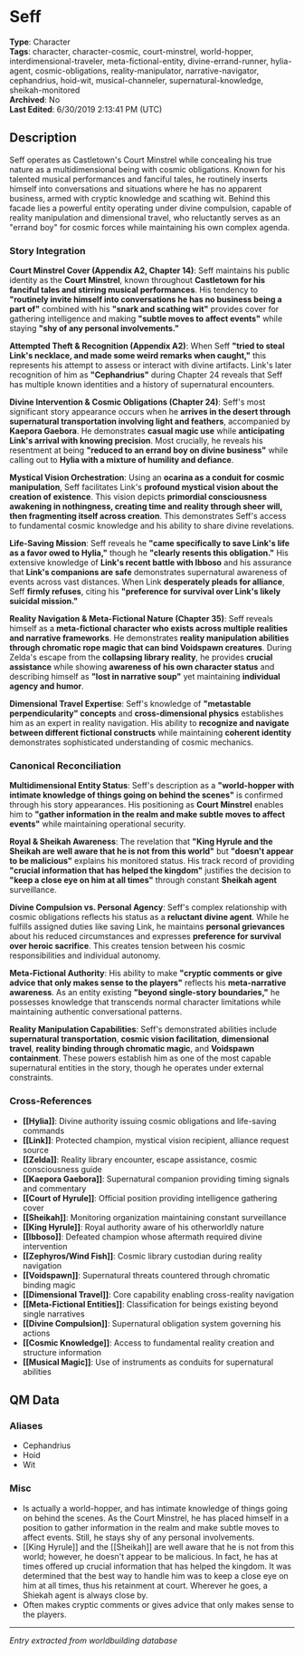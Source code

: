# Seff

**Type**: Character  
**Tags**: character, character-cosmic, court-minstrel, world-hopper, interdimensional-traveler, meta-fictional-entity, divine-errand-runner, hylia-agent, cosmic-obligations, reality-manipulator, narrative-navigator, cephandrius, hoid-wit, musical-channeler, supernatural-knowledge, sheikah-monitored  
**Archived**: No  
**Last Edited**: 6/30/2019 2:13:41 PM (UTC)

## Description
Seff operates as Castletown's Court Minstrel while concealing his true nature as a multidimensional being with cosmic obligations. Known for his talented musical performances and fanciful tales, he routinely inserts himself into conversations and situations where he has no apparent business, armed with cryptic knowledge and scathing wit. Behind this facade lies a powerful entity operating under divine compulsion, capable of reality manipulation and dimensional travel, who reluctantly serves as an "errand boy" for cosmic forces while maintaining his own complex agenda.

### Story Integration
**Court Minstrel Cover (Appendix A2, Chapter 14)**: Seff maintains his public identity as the **Court Minstrel**, known throughout **Castletown for his fanciful tales and stirring musical performances**. His tendency to **"routinely invite himself into conversations he has no business being a part of"** combined with his **"snark and scathing wit"** provides cover for gathering intelligence and making **"subtle moves to affect events"** while staying **"shy of any personal involvements."**

**Attempted Theft & Recognition (Appendix A2)**: When Seff **"tried to steal Link's necklace, and made some weird remarks when caught,"** this represents his attempt to assess or interact with divine artifacts. Link's later recognition of him as **"Cephandrius"** during Chapter 24 reveals that Seff has multiple known identities and a history of supernatural encounters.

**Divine Intervention & Cosmic Obligations (Chapter 24)**: Seff's most significant story appearance occurs when he **arrives in the desert through supernatural transportation involving light and feathers**, accompanied by **Kaepora Gaebora**. He demonstrates **casual magic use** while **anticipating Link's arrival with knowing precision**. Most crucially, he reveals his resentment at being **"reduced to an errand boy on divine business"** while calling out to **Hylia with a mixture of humility and defiance**.

**Mystical Vision Orchestration**: Using an **ocarina as a conduit for cosmic manipulation**, Seff facilitates Link's **profound mystical vision about the creation of existence**. This vision depicts **primordial consciousness awakening in nothingness, creating time and reality through sheer will, then fragmenting itself across creation**. This demonstrates Seff's access to fundamental cosmic knowledge and his ability to share divine revelations.

**Life-Saving Mission**: Seff reveals he **"came specifically to save Link's life as a favor owed to Hylia,"** though he **"clearly resents this obligation."** His extensive knowledge of **Link's recent battle with Ibboso** and his assurance that **Link's companions are safe** demonstrates supernatural awareness of events across vast distances. When Link **desperately pleads for alliance**, Seff **firmly refuses**, citing his **"preference for survival over Link's likely suicidal mission."**

**Reality Navigation & Meta-Fictional Nature (Chapter 35)**: Seff reveals himself as a **meta-fictional character who exists across multiple realities and narrative frameworks**. He demonstrates **reality manipulation abilities through chromatic rope magic that can bind Voidspawn creatures**. During Zelda's escape from the **collapsing library reality**, he provides **crucial assistance** while showing **awareness of his own character status** and describing himself as **"lost in narrative soup"** yet maintaining **individual agency and humor**.

**Dimensional Travel Expertise**: Seff's knowledge of **"metastable perpendicularity" concepts** and **cross-dimensional physics** establishes him as an expert in reality navigation. His ability to **recognize and navigate between different fictional constructs** while maintaining **coherent identity** demonstrates sophisticated understanding of cosmic mechanics.

### Canonical Reconciliation
**Multidimensional Entity Status**: Seff's description as a **"world-hopper with intimate knowledge of things going on behind the scenes"** is confirmed through his story appearances. His positioning as **Court Minstrel** enables him to **"gather information in the realm and make subtle moves to affect events"** while maintaining operational security.

**Royal & Sheikah Awareness**: The revelation that **"King Hyrule and the Sheikah are well aware that he is not from this world"** but **"doesn't appear to be malicious"** explains his monitored status. His track record of providing **"crucial information that has helped the kingdom"** justifies the decision to **"keep a close eye on him at all times"** through constant **Sheikah agent** surveillance.

**Divine Compulsion vs. Personal Agency**: Seff's complex relationship with cosmic obligations reflects his status as a **reluctant divine agent**. While he fulfills assigned duties like saving Link, he maintains **personal grievances** about his reduced circumstances and expresses **preference for survival over heroic sacrifice**. This creates tension between his cosmic responsibilities and individual autonomy.

**Meta-Fictional Authority**: His ability to make **"cryptic comments or give advice that only makes sense to the players"** reflects his **meta-narrative awareness**. As an entity existing **"beyond single-story boundaries,"** he possesses knowledge that transcends normal character limitations while maintaining authentic conversational patterns.

**Reality Manipulation Capabilities**: Seff's demonstrated abilities include **supernatural transportation**, **cosmic vision facilitation**, **dimensional travel**, **reality binding through chromatic magic**, and **Voidspawn containment**. These powers establish him as one of the most capable supernatural entities in the story, though he operates under external constraints.

### Cross-References
- **[[Hylia]]**: Divine authority issuing cosmic obligations and life-saving commands
- **[[Link]]**: Protected champion, mystical vision recipient, alliance request source
- **[[Zelda]]**: Reality library encounter, escape assistance, cosmic consciousness guide
- **[[Kaepora Gaebora]]**: Supernatural companion providing timing signals and commentary
- **[[Court of Hyrule]]**: Official position providing intelligence gathering cover
- **[[Sheikah]]**: Monitoring organization maintaining constant surveillance
- **[[King Hyrule]]**: Royal authority aware of his otherworldly nature
- **[[Ibboso]]**: Defeated champion whose aftermath required divine intervention
- **[[Zephyros/Wind Fish]]**: Cosmic library custodian during reality navigation
- **[[Voidspawn]]**: Supernatural threats countered through chromatic binding magic
- **[[Dimensional Travel]]**: Core capability enabling cross-reality navigation
- **[[Meta-Fictional Entities]]**: Classification for beings existing beyond single narratives
- **[[Divine Compulsion]]**: Supernatural obligation system governing his actions
- **[[Cosmic Knowledge]]**: Access to fundamental reality creation and structure information
- **[[Musical Magic]]**: Use of instruments as conduits for supernatural abilities

## QM Data
### Aliases
* Cephandrius
* Hoid
* Wit

### Misc
* Is actually a world-hopper, and has intimate knowledge of things going on behind the scenes. As the Court Minstrel, he has placed himself in a position to gather information in the realm and make subtle moves to affect events. Still, he stays shy of any personal involvements.
* [[King Hyrule]] and the [[Sheikah]] are well aware that he is not from this world; however, he doesn't appear to be malicious. In fact, he has at times offered up crucial information that has helped the kingdom. It was determined that the best way to handle him was to keep a close eye on him at all times, thus his retainment at court. Wherever he goes, a Shiekah agent is always close by.
* Often makes cryptic comments or gives advice that only makes sense to the players.

---
*Entry extracted from worldbuilding database*
